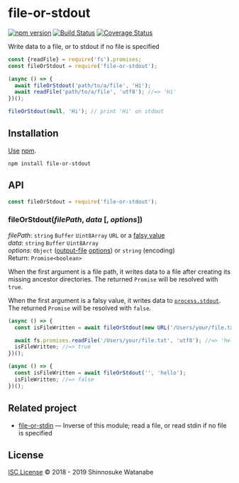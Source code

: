 # file-or-stdout

[![npm version](https://img.shields.io/npm/v/file-or-stdout.svg)](https://www.npmjs.com/package/file-or-stdout)
[![Build Status](https://travis-ci.org/shinnn/file-or-stdout.svg?branch=master)](https://travis-ci.org/shinnn/file-or-stdout)
[![Coverage Status](https://img.shields.io/coveralls/shinnn/file-or-stdout.svg)](https://coveralls.io/github/shinnn/file-or-stdout?branch=master)

Write data to a file, or to stdout if no file is specified

```javascript
const {readFile} = require('fs').promises;
const fileOrStdout = require('file-or-stdout');

(async () => {
  await fileOrStdout('path/to/a/file', 'Hi');
  await readFile('path/to/a/file', 'utf8'); //=> 'Hi'
})();

fileOrStdout(null, 'Hi'); // print 'Hi' on stdout
```

## Installation

[Use](https://docs.npmjs.com/cli/install) [npm](https://docs.npmjs.com/about-npm/).

```
npm install file-or-stdout
```

## API

```javascript
const fileOrStdout = require('file-or-stdout');
```

### fileOrStdout(*filePath*, *data* [, *options*])

*filePath*: `string` `Buffer` `Uint8Array` `URL` or a [falsy value](https://developer.mozilla.org/docs/Glossary/Falsy)  
*data*: `string` `Buffer` `Uint8Array`  
*options*: `Object` ([output-file](https://github.com/shinnn/output-file) [options](https://github.com/shinnn/output-file#options)) or `string` (encoding)  
Return: `Promise<boolean>`

When the first argument is a file path, it writes data to a file after creating its missing ancestor directories. The returned `Promise` will be resolved with `true`.

When the first argument is a falsy value, it writes data to [`process.stdout`](https://nodejs.org/api/process.html#process_process_stdout). The returned `Promise` will be resolved with `false`.

```javascript
(async () => {
  const isFileWritten = await fileOrStdout(new URL('/Users/your/file.txt'), 'hello');

  await fs.promises.readFile('/Users/your/file.txt', 'utf8'); //=> 'hello'
  isFileWritten; //=> true
})();

(async () => {
  const isFileWritten = await fileOrStdout('', 'hello');
  isFileWritten; //=> false
})();
```

## Related project

* [file-or-stdin](https://github.com/shinnn/file-or-stdin) — Inverse of this module; read a file, or read stdin if no file is specified

## License

[ISC License](./LICENSE) © 2018 - 2019 Shinnosuke Watanabe
